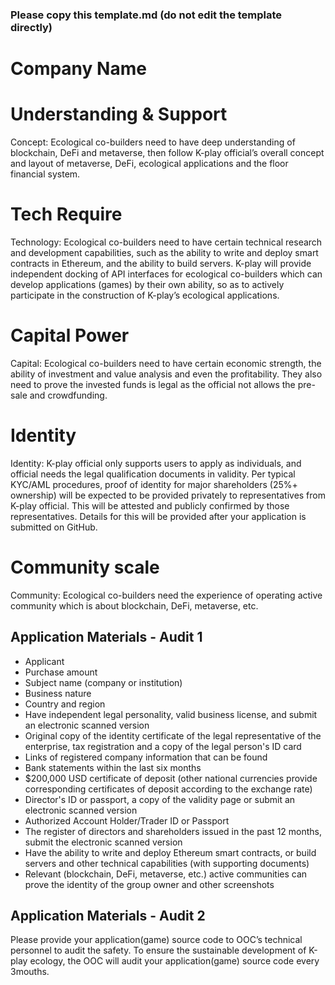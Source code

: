 ### Please copy this template.md (do not edit the template directly)
# Company Name
# Understanding & Support
Concept: Ecological co-builders need to  have deep understanding of blockchain, DeFi and metaverse, then follow K-play official’s overall concept and layout of metaverse, DeFi, ecological applications and the floor financial system.
# Tech Require
Technology: Ecological co-builders need to have certain technical research and development capabilities, such as the ability to write and deploy smart contracts in Ethereum, and the ability to build servers. K-play will provide independent docking of API interfaces for ecological co-builders which can develop applications (games) by their own ability, so as to actively participate in the construction of K-play’s ecological applications.
# Capital Power
Capital: Ecological co-builders need to have certain economic strength, the ability of investment and value analysis and even the profitability. They also need to prove the invested funds is legal as the official not allows the pre-sale and crowdfunding.
# Identity
Identity: K-play official only supports users to apply as individuals, and official needs the legal qualification documents in validity. Per typical KYC/AML procedures, proof of identity for major shareholders (25%+ ownership) will be expected to be provided privately to representatives from K-play official. This will be attested and publicly confirmed by those representatives. Details for this will be provided after your application is submitted on GitHub.
# Community scale
Community: Ecological co-builders need the experience of operating active community which is about blockchain, DeFi, metaverse, etc.
## Application Materials - Audit 1
 - Applicant
 - Purchase amount
 - Subject name (company or institution)
 - Business nature
 - Country and region
 - Have independent legal personality, valid business license, and submit an electronic  scanned version
 - Original copy of the identity certificate of the legal representative of the enterprise, tax registration and a copy of the legal person's ID card
 - Links of registered company information that can be found
 - Bank statements within the last six months
 - $200,000 USD certificate of deposit (other national currencies provide corresponding certificates of deposit according to the exchange rate)
 - Director's ID or passport, a copy of the validity page or submit an electronic scanned version
 - Authorized Account Holder/Trader ID or Passport 
 - The register of directors and shareholders issued in the past 12 months, submit the electronic scanned version
 - Have the ability to write and deploy Ethereum smart contracts, or build servers and other technical capabilities (with supporting documents)
 - Relevant (blockchain, DeFi, metaverse, etc.) active communities can prove the identity of the group owner and other screenshots
 
 ## Application Materials - Audit 2
 Please provide your application(game) source code to OOC’s technical personnel to audit the safety. To ensure the sustainable development of K-play ecology, the OOC will audit your application(game) source code every 3mouths.
 
